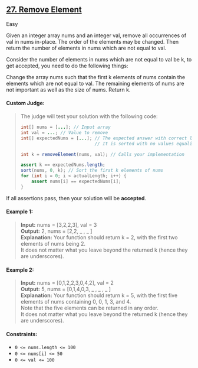 ## [27. Remove Element](https://leetcode.com/problems/remove-element/)  

Easy

Given an integer array nums and an integer val, remove all occurrences of val in nums in-place. The order of the elements may be changed. Then return the number of elements in nums which are not equal to val.

Consider the number of elements in nums which are not equal to val be k, to get accepted, you need to do the following things:

Change the array nums such that the first k elements of nums contain the elements which are not equal to val. The remaining elements of nums are not important as well as the size of nums.
Return k.

#### Custom Judge:

> The judge will test your solution with the following code:
> 
> ```java
> int[] nums = [...]; // Input array
> int val = ...; // Value to remove
> int[] expectedNums = [...]; // The expected answer with correct length.
>                             // It is sorted with no values equaling val.
> 
> int k = removeElement(nums, val); // Calls your implementation
> 
> assert k == expectedNums.length;
> sort(nums, 0, k); // Sort the first k elements of nums
> for (int i = 0; i < actualLength; i++) {
>     assert nums[i] == expectedNums[i];
> }
> ```

If all assertions pass, then your solution will be __accepted__.

#### Example 1:

> __Input:__ nums = [3,2,2,3], val = 3  
> __Output:__ 2, nums = [2,2, _ , _ ]  
> __Explanation:__ Your function should return k = 2, with the first two elements of nums being 2.  
> It does not matter what you leave beyond the returned k (hence they are underscores).  

#### Example 2:

> __Input:__ nums = [0,1,2,2,3,0,4,2], val = 2  
> __Output:__ 5, nums = [0,1,4,0,3, _ , _ , _ ]  
> __Explanation:__ Your function should return k = 5, with the first five elements of nums containing 0, 0, 1, 3, and 4.  
> Note that the five elements can be returned in any order.  
> It does not matter what you leave beyond the returned k (hence they are underscores).  

#### Constraints:

- <code>0 <= nums.length <= 100</code>
- <code>0 <= nums[i] <= 50</code>
- <code>0 <= val <= 100</code>
